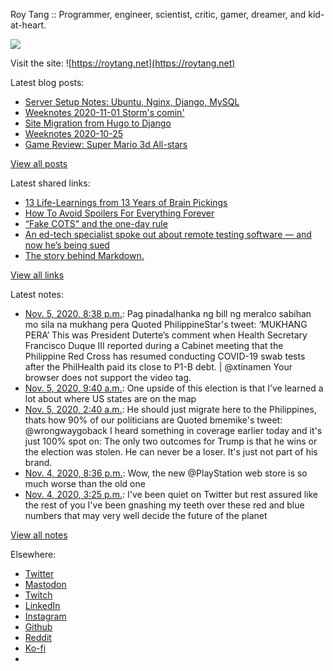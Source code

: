 Roy Tang :: Programmer, engineer, scientist, critic, gamer, dreamer, and kid-at-heart.

![](https://roytang.net/static/img/profile.jpg)

Visit the site: ![https://roytang.net](https://roytang.net)

Latest blog posts:

- [Server Setup Notes: Ubuntu, Nginx, Django, MySQL](https://roytang.net/2020/11/server-setup-notes/)
- [Weeknotes 2020-11-01 Storm&#x27;s comin&#x27;](https://roytang.net/2020/11/weeknotes-2020-11-01/)
- [Site Migration from Hugo to Django](https://roytang.net/2020/10/site-migration-to-django/)
- [Weeknotes 2020-10-25](https://roytang.net/2020/10/weeknotes-2020-10-25/)
- [Game Review: Super Mario 3d All-stars](https://roytang.net/2020/10/mario-3d-all-stars/)

[View all posts](https://roytang.net/blog)

Latest shared links:

- [13 Life-Learnings from 13 Years of Brain Pickings](https://roytang.net/2020/11/13-life-learnings-from-13-years-of-brain-pickings/)
- [How To Avoid Spoilers For Everything Forever](https://roytang.net/2020/11/how-to-avoid-spoilers-for-everything-forever/)
- [“Fake COTS” and the one-day rule](https://roytang.net/2020/10/fake-cots-and-the-one-day-rule/)
- [An ed-tech specialist spoke out about remote testing software — and now he’s being sued](https://roytang.net/2020/10/an-ed-tech-specialist-spoke-out-about-remote-testing-software-and-now-hes-being-sued/)
- [The story behind Markdown.](https://roytang.net/2020/10/the-story-behind-markdown/)

[View all links](https://roytang.net/links)

Latest notes:

- [Nov. 5, 2020, 8:38 p.m.](https://roytang.net/2020/11/1324571861670227968/): Pag pinadalhanka ng bill ng meralco sabihan mo sila na mukhang pera Quoted PhilippineStar&#x27;s tweet: ‘MUKHANG PERA’ This was President Duterte’s comment when Health Secretary Francisco Duque III reported during a Cabinet meeting that the Philippine Red Cross has resumed conducting COVID-19 swab tests after the PhilHealth paid its close to P1-B debt. | @xtinamen Your browser does not support the video tag.
- [Nov. 5, 2020, 9:40 a.m.](https://roytang.net/2020/11/1324406196514729984/): One upside of this election is that I’ve learned a lot about where US states are on the map
- [Nov. 5, 2020, 2:40 a.m.](https://roytang.net/2020/11/1324179840522596353/): He should just migrate here to the Philippines, thats how 90% of our politicians are Quoted bmemike&#x27;s tweet: @wrongwaygoback I heard something in coverage earlier today and it&#x27;s just 100% spot on: The only two outcomes for Trump is that he wins or the election was stolen. He can never be a loser. It&#x27;s just not part of his brand.
- [Nov. 4, 2020, 8:36 p.m.](https://roytang.net/2020/11/1324088239699816448/): Wow, the new @PlayStation web store is so much worse than the old one
- [Nov. 4, 2020, 3:25 p.m.](https://roytang.net/2020/11/1324009839777861632/): I&#x27;ve been quiet on Twitter but rest assured like the rest of you I&#x27;ve been gnashing my teeth over these red and blue numbers that may very well decide the future of the planet

[View all notes](https://roytang.net/notes)

Elsewhere:

- [Twitter](https://twitter.com/roytang)
- [Mastodon](https://mastodon.technology/@roytang)
- [Twitch](https://twitch.tv/twitchyroy)
- [LinkedIn](https://www.linkedin.com/in/roytang)
- [Instagram](https://instagram.com/roytang0400)
- [Github](https://github.com/roytang)
- [Reddit](https://reddit.com/u/hungryroy)
- [Ko-fi](https://ko-fi.com/roytang)
- [](mailto:hello@roytang.net)
